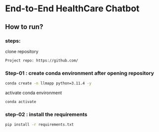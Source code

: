 # End-to-End HealthCare Chatbot  

 
## How to run? 
### steps: 
clone repository  

```bash
Project repo: https://github.com/ 
```

### Step-01 : create conda environment after opening repository 

```bash
conda create -n llmapp python=3.11.4 -y
``` 
activate conda environment 

```bash 
conda activate   
```

### step-02 : install the requirements 

```bash 
pip install -r requirements.txt
```